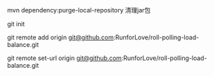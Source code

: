 mvn dependency:purge-local-repository 清理jar包

git init

git remote add origin git@github.com:RunforLove/roll-polling-load-balance.git 

git remote set-url origin git@github.com:RunforLove/roll-polling-load-balance.git 

